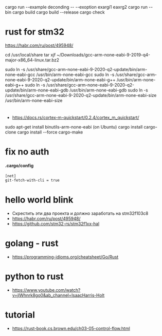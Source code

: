 cargo run --example deconding -- --exoption exargi1 eaxrg2
cargo run --bin
cargo build
cargo build --release
cargo check

# rust for stm32
https://habr.com/ru/post/495948/

cd /usr/local/share
tar xjf ~/Downloads/gcc-arm-none-eabi-9-2019-q4-major-x86_64-linux.tar.bz2

sudo ln -s /usr/share/gcc-arm-none-eabi-9-2020-q2-update/bin/arm-none-eabi-gcc /usr/bin/arm-none-eabi-gcc
sudo ln -s /usr/share/gcc-arm-none-eabi-9-2020-q2-update/bin/arm-none-eabi-g++ /usr/bin/arm-none-eabi-g++
sudo ln -s /usr/share/gcc-arm-none-eabi-9-2020-q2-update/bin/arm-none-eabi-gdb /usr/bin/arm-none-eabi-gdb
sudo ln -s /usr/share/gcc-arm-none-eabi-9-2020-q2-update/bin/arm-none-eabi-size /usr/bin/arm-none-eabi-size

# 
- https://docs.rs/cortex-m-quickstart/0.2.4/cortex_m_quickstart/

sudo apt-get install binutils-arm-none-eabi (on Ubuntu)
cargo install cargo-clone
cargo install --force cargo-make

# fix no auth
#### .cargo/config
```bash
[net]
git-fetch-with-cli = true
```

# hello world blink
- Скрестить эти два проекта и должно заработать на stm32f103c8
- https://habr.com/ru/post/495948/
- https://github.com/stm32-rs/stm32f1xx-hal


# golang - rust
- https://programming-idioms.org/cheatsheet/Go/Rust

# python to rust

- https://www.youtube.com/watch?v=jlWhnrk8go0&ab_channel=IsaacHarris-Holt

# tutorial

- https://rust-book.cs.brown.edu/ch03-05-control-flow.html

